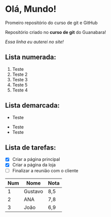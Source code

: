 # Olá, Mundo!

Promeiro repositório do curso de git e GitHub

Repositório criado no **curso de git** do Guanabara!

_Essa linha eu auterei no site!_

## Lista numerada:
1. Teste
0. Teste 2
1. Teste 3
1. Teste 5
999. Teste 4

## Lista demarcada:
- Teste
* Teste
* Teste

 ## Lista de tarefas:
- [x] Criar a página principal
- [x] Criar a página da loja
- [ ] Finalizar a reunião com o cliente

Num | Nome | Nota |
---|---|---
1|Gustavo|8,5
2|ANA|7,8
3|João|6,9
